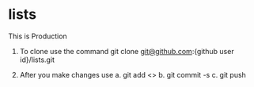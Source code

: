 # lists
This is Production
1. To clone use the command 
git clone git@github.com:{github user id}/lists.git

2. After you make changes use 
a. git add <<changed files>>
b. git commit -s 
c. git push 


